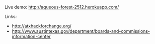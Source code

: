 
Live demo: http://aqueous-forest-2512.herokuapp.com/

Links:
* http://atxhackforchange.org/
* http://www.austintexas.gov/department/boards-and-commissions-information-center
